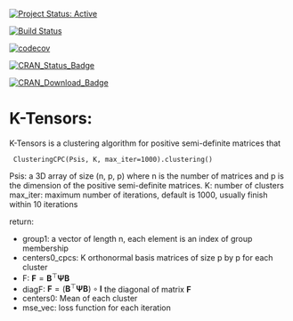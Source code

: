 [![Project Status:
Active](http://www.repostatus.org/badges/latest/active.svg)](http://www.repostatus.org/#active)

<!-- another badage -->
[![Build
Status](https://travis-ci.org/stephenslab/clusteringCPC.svg?branch=master)](https://travis-ci.org/stephenslab/clusteringCPC)

<!-- another badage -->
[![codecov](https://codecov.io/gh/stephenslab/clusteringCPC/branch/master/graph/badge.svg)](https://codecov.io/gh/stephenslab/clusteringCPC)

<!-- another badage -->
[![CRAN\_Status\_Badge](http://www.r-pkg.org/badges/version/clusteringCPC)](https://cran.r-project.org/package=clusteringCPC)

<!-- another badage -->
[![CRAN\_Download\_Badge](http://cranlogs.r-pkg.org/badges/clusteringCPC)](https://cran.r-project.org/package=clusteringCPC)



# K-Tensors: 

K-Tensors is a clustering algorithm for positive semi-definite matrices that 

` ClusteringCPC(Psis, K, max_iter=1000).clustering()`

Psis: a 3D array of size (n, p, p) where n is the number of matrices and p is the dimension of the positive semi-definite matrices.
K: number of clusters
max_iter: maximum number of iterations, default is 1000, usually finish within 10 iterations

return:
- group1: a vector of length n, each element is an index of group membership
- centers0_cpcs: K orthonormal basis matrices of size p by p for each cluster
- F: $\mathbf F = \mathbf B^\top \mathbf\Psi \mathbf B$
- diagF: $\mathbf F = (\mathbf B^\top \mathbf\Psi \mathbf B) \circ \mathbf I$ the diagonal of matrix $\mathbf F$
- centers0: Mean of each cluster
- mse_vec: loss function for each iteration